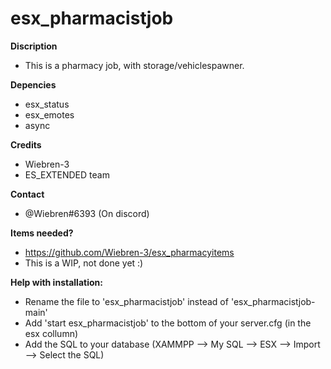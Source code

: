 # esx_pharmacistjob

**Discription**
- This is a pharmacy job, with storage/vehiclespawner.

**Depencies**
- esx_status
- esx_emotes
- async

**Credits**
- Wiebren-3
- ES_EXTENDED team

**Contact**
- @Wiebren#6393 (On discord)

**Items needed?**
- https://github.com/Wiebren-3/esx_pharmacyitems
- This is a WIP, not done yet :)



**Help with installation:**
- Rename the file to 'esx_pharmacistjob' instead of 'esx_pharmacistjob-main'
- Add 'start esx_pharmacistjob' to the bottom of your server.cfg (in the esx collumn)
- Add the SQL to your database (XAMMPP --> My SQL --> ESX --> Import --> Select the SQL)
